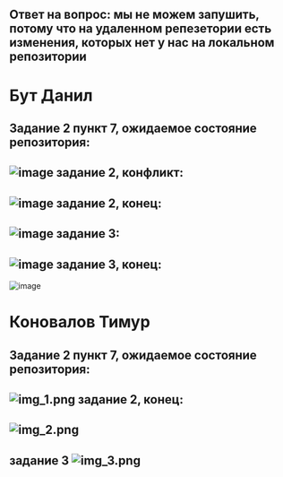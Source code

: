 Ответ на вопрос: мы не можем запушить, потому что на удаленном репезетории есть изменения, которых нет у нас на локальном репозитории
-----------
Бут Данил 
===========
Задание 2 пункт 7, ожидаемое состояние репозитория:
-----------
![image](https://github.com/CVanta/homework_git/assets/91778269/c57300ee-a12b-4ce9-aba9-b482994485aa)
задание 2, конфликт:
-----------
![image](https://github.com/CVanta/homework_git/assets/91778269/d4870a83-1f58-4cdb-acc6-33bb00584309)
задание 2, конец:
-----------
![image](https://github.com/CVanta/homework_git/assets/91778269/def7f1e4-1403-42a5-a635-248bd56e0447)
задание 3:
-----------
![image](https://github.com/CVanta/homework_git/assets/91778269/2903590b-9c9c-4039-94f3-46178e9ef784)
задание 3, конец:
-----------
![image](https://github.com/CVanta/homework_git/assets/91778269/0646c652-f902-4440-ae6c-e7c00222e7bc)

Коновалов Тимур
===========
Задание 2 пункт 7, ожидаемое состояние репозитория:
-----------
![img_1.png](img_1.png)
задание 2, конец:
-----------
![img_2.png](img_2.png)
-----------
задание 3
![img_3.png](img_3.png)
-----------